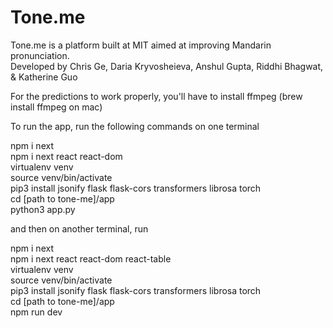 # Tone.me
Tone.me is a platform built at MIT aimed at improving Mandarin pronunciation.
<br>
Developed by Chris Ge, Daria Kryvosheieva, Anshul Gupta, Riddhi Bhagwat, & Katherine Guo


For the predictions to work properly, you'll have to install ffmpeg (brew install ffmpeg on mac)

To run the app, run the following commands on one terminal

npm i next <br>
npm i next react react-dom <br>
virtualenv venv <br>
source venv/bin/activate <br>
pip3 install jsonify flask flask-cors transformers librosa torch <br>
cd [path to tone-me]/app <br>
python3 app.py

and then on another terminal, run 

npm i next <br>
npm i next react react-dom react-table <br>
virtualenv venv <br>
source venv/bin/activate <br>
pip3 install jsonify flask flask-cors transformers librosa torch <br>
cd [path to tone-me]/app  <br>
npm run dev

